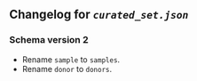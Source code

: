 ## Changelog for *`curated_set.json`*

### Schema version 2

* Rename `sample` to `samples`.
* Rename `donor` to `donors`.
